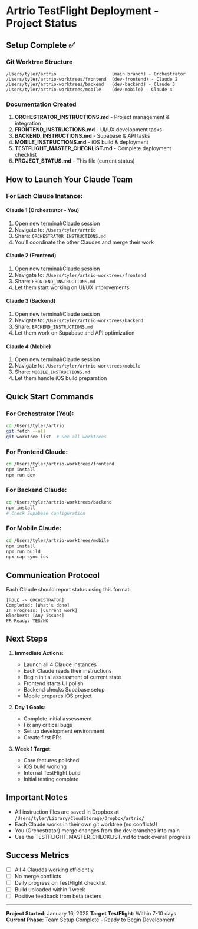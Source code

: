 # Artrio TestFlight Deployment - Project Status

## Setup Complete ✅

### Git Worktree Structure
```
/Users/tyler/artrio                     (main branch) - Orchestrator
/Users/tyler/artrio-worktrees/frontend  (dev-frontend) - Claude 2
/Users/tyler/artrio-worktrees/backend   (dev-backend) - Claude 3  
/Users/tyler/artrio-worktrees/mobile    (dev-mobile) - Claude 4
```

### Documentation Created
1. **ORCHESTRATOR_INSTRUCTIONS.md** - Project management & integration
2. **FRONTEND_INSTRUCTIONS.md** - UI/UX development tasks
3. **BACKEND_INSTRUCTIONS.md** - Supabase & API tasks
4. **MOBILE_INSTRUCTIONS.md** - iOS build & deployment
5. **TESTFLIGHT_MASTER_CHECKLIST.md** - Complete deployment checklist
6. **PROJECT_STATUS.md** - This file (current status)

## How to Launch Your Claude Team

### For Each Claude Instance:

#### Claude 1 (Orchestrator - You)
1. Open new terminal/Claude session
2. Navigate to: `/Users/tyler/artrio`
3. Share: `ORCHESTRATOR_INSTRUCTIONS.md`
4. You'll coordinate the other Claudes and merge their work

#### Claude 2 (Frontend)
1. Open new terminal/Claude session
2. Navigate to: `/Users/tyler/artrio-worktrees/frontend`
3. Share: `FRONTEND_INSTRUCTIONS.md`
4. Let them start working on UI/UX improvements

#### Claude 3 (Backend)
1. Open new terminal/Claude session
2. Navigate to: `/Users/tyler/artrio-worktrees/backend`
3. Share: `BACKEND_INSTRUCTIONS.md`
4. Let them work on Supabase and API optimization

#### Claude 4 (Mobile)
1. Open new terminal/Claude session
2. Navigate to: `/Users/tyler/artrio-worktrees/mobile`
3. Share: `MOBILE_INSTRUCTIONS.md`
4. Let them handle iOS build preparation

## Quick Start Commands

### For Orchestrator (You):
```bash
cd /Users/tyler/artrio
git fetch --all
git worktree list  # See all worktrees
```

### For Frontend Claude:
```bash
cd /Users/tyler/artrio-worktrees/frontend
npm install
npm run dev
```

### For Backend Claude:
```bash
cd /Users/tyler/artrio-worktrees/backend
npm install
# Check Supabase configuration
```

### For Mobile Claude:
```bash
cd /Users/tyler/artrio-worktrees/mobile
npm install
npm run build
npx cap sync ios
```

## Communication Protocol

Each Claude should report status using this format:

```
[ROLE -> ORCHESTRATOR]
Completed: [What's done]
In Progress: [Current work]
Blockers: [Any issues]
PR Ready: YES/NO
```

## Next Steps

1. **Immediate Actions**:
   - Launch all 4 Claude instances
   - Each Claude reads their instructions
   - Begin initial assessment of current state
   - Frontend starts UI polish
   - Backend checks Supabase setup
   - Mobile prepares iOS project

2. **Day 1 Goals**:
   - Complete initial assessment
   - Fix any critical bugs
   - Set up development environment
   - Create first PRs

3. **Week 1 Target**:
   - Core features polished
   - iOS build working
   - Internal TestFlight build
   - Initial testing complete

## Important Notes

- All instruction files are saved in Dropbox at `/Users/tyler/Library/CloudStorage/Dropbox/artrio/`
- Each Claude works in their own git worktree (no conflicts!)
- You (Orchestrator) merge changes from the dev branches into main
- Use the TESTFLIGHT_MASTER_CHECKLIST.md to track overall progress

## Success Metrics

- [ ] All 4 Claudes working efficiently
- [ ] No merge conflicts
- [ ] Daily progress on TestFlight checklist
- [ ] Build uploaded within 1 week
- [ ] Positive feedback from beta testers

---

**Project Started**: January 16, 2025
**Target TestFlight**: Within 7-10 days
**Current Phase**: Team Setup Complete - Ready to Begin Development